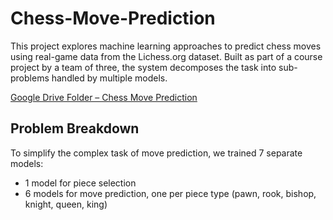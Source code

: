 # Chess-Move-Prediction
This project explores machine learning approaches to predict chess moves using real-game data from the Lichess.org dataset. Built as part of a course project by a team of three, the system decomposes the task into sub-problems handled by multiple models.

[Google Drive Folder – Chess Move Prediction](https://drive.google.com/drive/folders/1t-ZT9Jphrww-Frsb64DbmSsPauIV10YT)

## Problem Breakdown
To simplify the complex task of move prediction, we trained 7 separate models:
- 1 model for piece selection
- 6 models for move prediction, one per piece type (pawn, rook, bishop, knight, queen, king)
